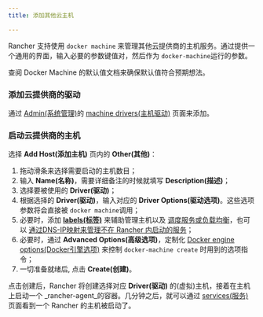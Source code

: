 ```yaml
---
title: 添加其他云主机

---
```


Rancher 支持使用 `docker machine` 来管理其他云提供商的主机服务。通过提供一个通用的界面，输入必要的参数键值对，然后作为 `docker-machine`运行的参数。

查阅 Docker Machine 的默认值文档来确保默认值符合预期想法。

### 添加云提供商的驱动

通过 [Admin(系统管理)](/docs/rancher/v1.x/cn/configuration/accounts/#管理员)的 [machine drivers(主机驱动)](/docs/rancher/v1.x/cn/configuration/machine-drivers/) 页面来添加。

### 启动云提供商的主机

选择 **Add Host(添加主机)** 页内的 **Other(其他)**：

1. 拖动滑条来选择需要启动的主机数目；
2. 输入 **Name(名称)**，需要详细备注的时候就填写 **Description(描述)**；
3. 选择要被使用的 **Driver(驱动)**；
4. 根据选择的 **Driver(驱动)**，输入对应的 **Driver Options(驱动选项)**。这些选项参数将会直接被 `docker machine`调用；
5. 必要时，添加 **[labels(标签)](/docs/rancher/v1.x/cn/infrastructure/hosts/#labels)** 来辅助管理主机以及 [调度服务或负载均衡](/docs/rancher/v1.x/cn/infrastructure/cattle/scheduling/)，也可以 [通过DNS-IP映射来管理不在 Rancher 内启动的服务](/docs/rancher/v1.x/cn/infrastructure/cattle/external-dns-service/#为外部dns使用特定的ip)；
6. 必要时，通过 **Advanced Options(高级选项)**，定制化 [Docker engine options(Docker引擎选项)](https://docs.docker.com/machine/reference/create/#specifying-configuration-options-for-the-created-docker-engine) 来控制 `docker-machine create` 时用到的选项指令；
7. 一切准备就绪后, 点击 **Create(创建)**。

点击创建后，Rancher 将创建选择对应 **Driver(驱动)** 的(虚拟)主机，接着在主机上启动一个 _rancher-agent_的容器。几分钟之后，就可以通过 [services(服务)](/docs/rancher/v1.x/cn/infrastructure/cattle/adding-services/) 页面看到一个 Rancher 的主机被启动了。
